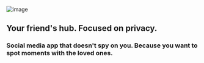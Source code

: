 ![image](https://github.com/user-attachments/assets/c03331aa-d2ad-4722-9066-15e802dfc37a)

## Your friend's hub. Focused on privacy.

### Social media app that doesn't spy on you. Because you want to spot moments with the loved ones.

